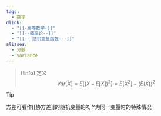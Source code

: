 ```yaml
---
tags:
  - 数学
dlink:
  - "[[-高等数学-]]"
  - "[[--概率论--]]"
  - "[[---随机变量函数---]]"
aliases:
  - 分散
  - variance
---
```

>[!info] 定义
> $$
> Var[X]=E[(X-E[X])^{2}]=E[X^{2}]-(E(X))^{2}
> $$

>[!tip]
方差可看作[[协方差]]的随机变量的$X,Y$为同一变量时的特殊情况

